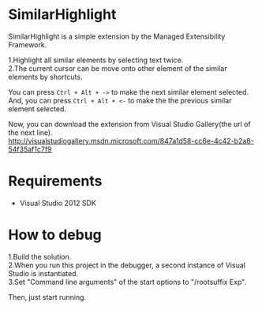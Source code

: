 ﻿SimilarHighlight
================

SimilarHighlight is a simple extension by the Managed Extensibility Framework.  

1.Highlight all similar elements by selecting text twice.  
2.The current cursor can be move onto other element of the similar elements by shortcuts.  

You can press `Ctrl + Alt + ->` to make the next similar element selected.  
And, you can press `Ctrl + Alt + <-` to make the the previous similar element selected.  

Now, you can download the extension from Visual Studio Gallery(the url of the next line).  
http://visualstudiogallery.msdn.microsoft.com/847a1d58-cc6e-4c42-b2a8-54f35af1c7f9

# Requirements  

* Visual Studio 2012 SDK  

# How to debug

1.Build the solution.  
2.When you run this project in the debugger, a second instance of Visual Studio is instantiated.  
3.Set "Command line arguments" of the start options to "/rootsuffix Exp".  

Then, just start running.  
